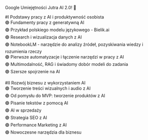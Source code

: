 
Google Umiejętności Jutra AI 2.0! 🤗    

#I  Podstawy pracy z AI i produktywność osobista  
🟣 Fundamenty pracy z generatywną AI  
🟣 Przykład polskiego modelu językowego - Bielik.ai  
🟣 Research i wizualizacja danych z AI  
🟣 NotebookLM - narzędzie do analizy źródeł, pozyskiwania wiedzy i rozumienia rzeczy  
🟣 Pierwsze automatyzacje i łączenie narzędzi w pracy z AI  
🟣 Multimodalność, RAG i świadomy dobór modeli do zadania  
🟣 Szersze spojrzenie na AI

#II  Rozwój biznesu z wykorzystaniem AI  
🟣 Tworzenie treści wizualnych i audio z AI  
🟣 Od pomysłu do MVP: tworzenie produktów z AI  
🟣 Pisanie tekstów z pomocą AI  
🟣 AI w sprzedaży  
🟣 Strategia SEO z AI  
🟣 Performance Marketing z AI  
🟣 Nowoczesne narzędzia dla biznesu  
